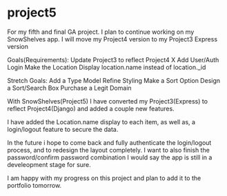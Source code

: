 # project5

For my fifth and final GA project. I plan to continue working on my SnowShelves app.
I will move my Project4 version to my Project3 Express version

Goals(Requirements):
Update Project3 to reflect Project4 X
Add User/Auth Login
Make the Location Display location.name instead of location._id


Stretch Goals:
Add a Type Model
Refine Styling
Make a Sort Option
Design a Sort/Search Box
Purchase a Legit Domain



With SnowShelves(Project5) I have converted my Project3(Express) to reflect Project4(Django) and added a couple new features. 

I have added the Location.name display to each item, as well as,  a login/logout feature to secure the data. 

In the future i hope to come back and fully authenticate the login/logout process, and to redesign the layout completely.
I want to also finish the password/confirm password combination
I would say the app is still in a develeopment stage for sure.

I am happy with my progress on this project and plan to add it to the portfolio tomorrow. 

